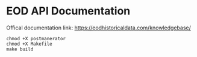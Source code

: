 # EOD API Documentation

Offical documentation link: https://eodhistoricaldata.com/knowledgebase/

```
chmod +X postmanerator
chmod +X Makefile
make build
```